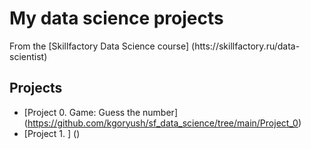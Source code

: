 # My data science projects
From the [Skillfactory Data Science course] (htts://skillfactory.ru/data-scientist)

## Projects

* [Project 0. Game: Guess the number] (https://github.com/kgoryush/sf_data_science/tree/main/Project_0)
* [Project 1. ] ()
